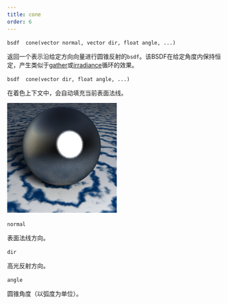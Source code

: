 ```yaml
---
title: cone
order: 6
---
```


`bsdf  cone(vector normal, vector dir, float angle, ...)`

返回一个表示沿给定方向向量进行圆锥反射的`bsdf`。该BSDF在给定角度内保持恒定，产生类似于[gather](../shading-and-rendering/gather "向场景中发射光线并返回被光线击中的表面着色器信息")或[irradiance](../shading-and-rendering/irradiance "计算点P处法线为N的辐照度（全局光照）")循环的效果。

`bsdf  cone(vector dir, float angle, ...)`

在着色上下文中，会自动填充当前表面法线。

![](../_static/rendering/cone.png)

`normal`

表面法线方向。

`dir`

高光反射方向。

`angle`

圆锥角度（以弧度为单位）。
